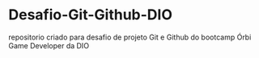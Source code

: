 # Desafio-Git-Github-DIO

repositorio criado para desafio de projeto Git e Github do bootcamp Órbi Game Developer da DIO
